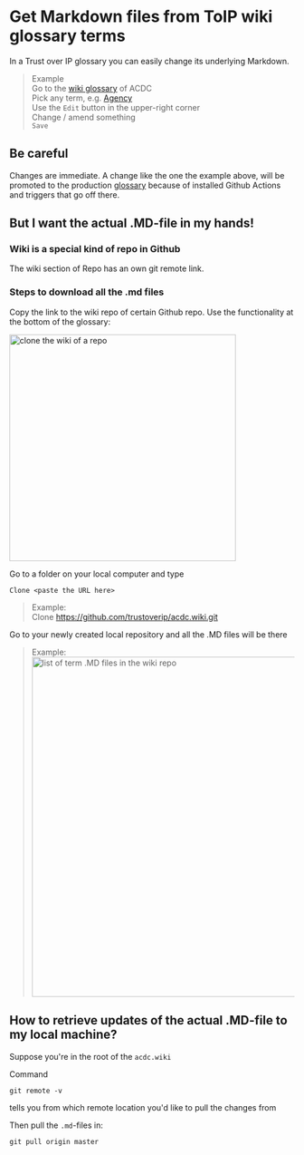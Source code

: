 # Get Markdown files from ToIP wiki glossary terms

In a Trust over IP glossary you can easily change its underlying Markdown. 

> Example\
> Go to the [wiki glossary](https://github.com/trustoverip/acdc/wiki) of ACDC\
> Pick any term, e.g. [Agency](https://github.com/trustoverip/acdc/wiki/agency)\
> Use the `Edit` button in the upper-right corner\
> Change / amend something\
> `Save`

## Be careful
Changes are immediate. A change like the one the example above, will be promoted to the production [glossary](https://trustoverip.github.io/acdc/glossary) because of installed Github Actions and triggers that go off there.

## But I want the actual .MD-file in my hands!

### Wiki is a special kind of repo in Github

The wiki section of Repo has an own git remote link.

### Steps to download all the .md files

Copy the link to the wiki repo of certain Github repo. Use the functionality at the bottom of the glossary:

<img src="https://hackmd.io/_uploads/SJspA9MRq.png" width="400" alt="clone the wiki of a repo">

Go to a folder on your local computer and type 

`Clone <paste the URL here>`

> Example:\
> Clone https://github.com/trustoverip/acdc.wiki.git

Go to your newly created local repository and all the .MD files will be there

> Example:\
> <img src="https://hackmd.io/_uploads/H1SO-jMAq.png" width="600" alt="list of term .MD files in the wiki repo">

## How to retrieve updates of the actual .MD-file to my local machine?

Suppose you're in the root of the `acdc.wiki`

Command
```
git remote -v
```
tells you from which remote location you'd like to pull the changes from

Then pull the `.md`-files in:
```
git pull origin master
```
